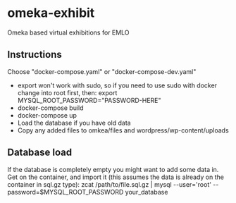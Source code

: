 # omeka-exhibit
Omeka based virtual exhibitions for EMLO


## Instructions
Choose "docker-compose.yaml" or "docker-compose-dev.yaml"

- export won't work with sudo, so if you need to use sudo with docker change into root first, then:
export MYSQL_ROOT_PASSWORD="PASSWORD-HERE"
- docker-compose build 
- docker-compose up
- Load the database if you have old data
- Copy any added files to omkea/files and wordpress/wp-content/uploads

## Database load
If the database is completely empty you might want to add some data in. Get on the container, and import it (this assumes the data is already on the container in sql.gz type):
    zcat /path/to/file.sql.gz | mysql --user='root' --password=$MYSQL_ROOT_PASSWORD your_database
    
 